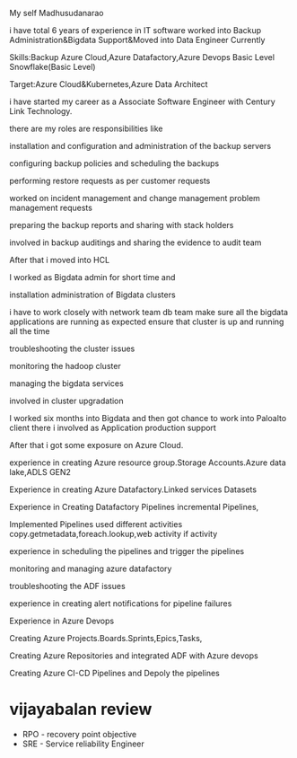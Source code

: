 My self Madhusudanarao 

i have total 6 years of experience in IT software worked into Backup Administration&Bigdata Support&Moved into Data Engineer Currently

Skills:Backup
Azure Cloud,Azure Datafactory,Azure Devops Basic Level
Snowflake(Basic Level)

Target:Azure Cloud&Kubernetes,Azure Data Architect

i have started my career as a Associate Software Engineer with Century Link Technology.

there are my roles are responsibilities like 

installation and configuration and administration of the backup servers

configuring backup policies and scheduling the backups

performing restore requests as per customer requests

worked on incident management and change management problem management requests

preparing the backup reports and sharing with stack holders

involved in backup auditings and sharing the evidence to audit team

After that i moved into HCL 

I worked as Bigdata admin for short time and 

installation administration of Bigdata clusters

i have to work closely with network team db team make sure all the bigdata applications
are running as expected ensure that cluster is up and running all the time



troubleshooting the cluster issues

monitoring the hadoop cluster

managing the bigdata services

involved in cluster upgradation

I worked six months into Bigdata and then got chance to work into Paloalto client 
there i involved as Application production support

After that i got some exposure on Azure Cloud.

experience in creating Azure resource group.Storage Accounts.Azure data lake,ADLS GEN2 

Experience in creating Azure Datafactory.Linked services Datasets

Experience in Creating Datafactory Pipelines incremental Pipelines,

Implemented Pipelines used different activities copy.getmetadata,foreach.lookup,web activity
if activity

experience in scheduling the pipelines and trigger the pipelines

monitoring and managing azure datafactory

troubleshooting the ADF issues 

experience in creating alert notifications for pipeline failures

Experience in Azure Devops 

Creating Azure Projects.Boards.Sprints,Epics,Tasks,

Creating Azure Repositories and integrated ADF with Azure devops

Creating Azure CI-CD Pipelines and Depoly the pipelines


# vijayabalan review

- RPO - recovery point objective
- SRE - Service reliability Engineer
